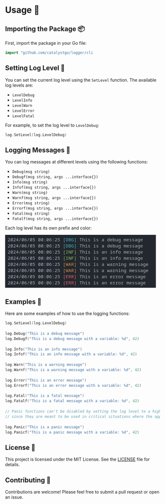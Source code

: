 # Usage 🚀

## Importing the Package 📦

First, import the package in your Go file:

```go
import "github.com/catalystgo/logger/cli
```

## Setting Log Level 📏

You can set the current log level using the `SetLevel` function. The available log levels are:

- `LevelDebug`
- `LevelInfo`
- `LevelWarn`
- `LevelError`
- `LevelFatal`

For example, to set the log level to `LevelDebug`:

```go
log.SetLevel(log.LevelDebug)
```

## Logging Messages 📝

You can log messages at different levels using the following functions:

- `Debug(msg string)`
- `Debugf(msg string, args ...interface{})`
- `Info(msg string)`
- `Infof(msg string, args ...interface{})`
- `Warn(msg string)`
- `Warnf(msg string, args ...interface{})`
- `Error(msg string)`
- `Errorf(msg string, args ...interface{})`
- `Fatal(msg string)`
- `Fatalf(msg string, args ...interface{})`

Each log level has its own prefix and color:

![Log Levels](./../img/log-color.png)

## Examples 🚀

Here are some examples of how to use the logging functions:

```go
log.SetLevel(log.LevelDebug)

log.Debug("This is a debug message")
log.Debugf("This is a debug message with a variable: %d", 42)

log.Info("This is an info message")
log.Infof("This is an info message with a variable: %d", 42)

log.Warn("This is a warning message")
log.Warnf("This is a warning message with a variable: %d", 42)

log.Error("This is an error message")
log.Errorf("This is an error message with a variable: %d", 42)

log.Fatal("This is a fatal message")
log.Fatalf("This is a fatal message with a variable: %d", 42)

// Panic functions can't be disabled by setting the log level to a higher value
// since they are meant to be used in critical situations where the application can't continue

log.Panic("This is a panic message")
log.Panicf("This is a panic message with a variable: %d", 42)
```

## License 📑

This project is licensed under the MIT License. See the [LICENSE](LICENSE) file for details.

## Contributing 🤝

Contributions are welcome! Please feel free to submit a pull request or open an issue.
